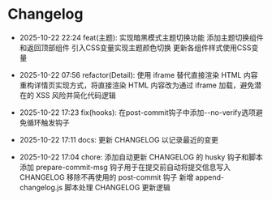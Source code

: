 # Changelog

- 2025-10-22 22:24 feat(主题): 实现暗黑模式主题切换功能
  添加主题切换组件和返回顶部组件
  引入CSS变量实现主题颜色切换
  更新各组件样式使用CSS变量

- 2025-10-22 07:56 refactor(Detail): 使用 iframe 替代直接渲染 HTML 内容
  重构详情页实现方式，将直接渲染 HTML 内容改为通过 iframe 加载，避免潜在的 XSS 风险并简化代码逻辑

- 2025-10-22 17:23 fix(hooks): 在post-commit钩子中添加--no-verify选项避免循环触发钩子

- 2025-10-22 17:11 docs: 更新 CHANGELOG 以记录最近的变更

- 2025-10-22 17:04 chore: 添加自动更新 CHANGELOG 的 husky 钩子和脚本
  添加 prepare-commit-msg 钩子用于在提交前自动将提交信息写入 CHANGELOG
  移除不再使用的 post-commit 钩子
  新增 append-changelog.js 脚本处理 CHANGELOG 更新逻辑

